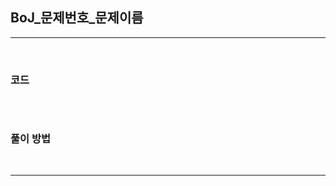 ## BoJ_문제번호_문제이름

---

<br />

### 코드

```java

```

<br />

### 풀이 방법


<br />

<!--추가 내용 있다면 더 적어주시면 됩니다-->

---